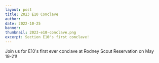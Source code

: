 ```yaml
---
layout: post
title: 2023 E10 Conclave
author:
date: 2022-10-25
banner:
thumbnail: 2023-e10-conclave.png
excerpt: Section E10's first conclave!
---
```


Join us for E10's first ever conclave at Rodney Scout Reservation on May 19-21!